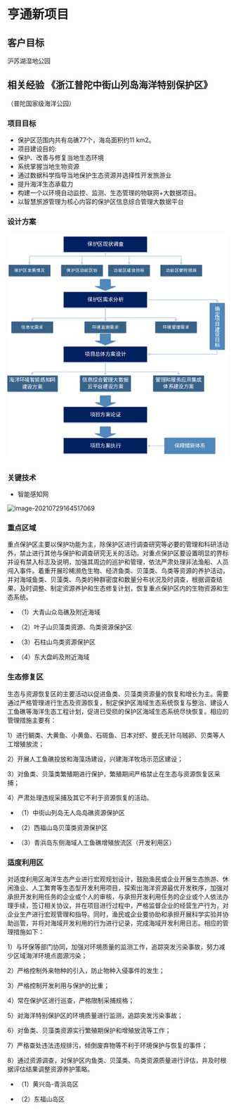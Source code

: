# 亨通新项目

## 客户目标

沪苏湖湿地公园

## 相关经验 《浙江普陀中街山列岛海洋特别保护区》

（普陀国家级海洋公园）

### 项目目标

- 保护区范围内共有岛礁77个，海岛面积约11 km2。
- 项目建设目的:
- 保护、改善与修复当地生态环境
- 系统掌握当地生物资源
- 通过数据科学指导当地保护生态资源并选择性开发旅游业
- 提升海洋生态承载力
- 构建一个以环境自动监控、监测、生态管理的物联网+大数据项目。
- 以智慧旅游管理为核心内容的保护区信息综合管理大数据平台

### 设计方案

![image-20210729163835665](https://raw.githubusercontent.com/akachi10/notes/master/pic/2021/07/29/163845.png)



### 关键技术

- 智能感知网

![image-20210729164517069](C:/Users/dell/AppData/Roaming/Typora/typora-user-images/image-20210729164517069.png)

### 重点区域

​	重点保护区主要以保护功能为主，除保护区进行调查研究等必要的管理和科研活动外，禁止进行其他与保护和调查研究无关的活动。对重点保护区要设置明显的界标并设有禁入标志及说明，加强其周边的巡护和管理，依法严肃处理非法渔船、人员闯入事件。着重开展珍稀濒危生物、经济鱼类、贝藻类、鸟类等资源的养护活动，并对海域鱼类、贝藻类、鸟类的种群密度和数量分布状况及时调查，根据调查结果，及时调整、制定资源养护和生态修复计划，恢复重点保护区内的生物资源和生态系统。

- （1）大青山众岛礁及附近海域

- （2）叶子山贝藻类资源、鸟类资源保护区

- （3）石柱山鸟类资源保护区

- （4）东大盘屿及附近海域

### 生态修复区

​	生态与资源恢复区的主要活动以促进鱼类、贝藻类资源量的恢复和增长为主。需要通过严格管理进行生态及资源恢复，制定保护区海域生态系统恢复与整治、建设人工鱼礁等海洋生态工程计划，促进已受损的保护区海域生态系统尽快恢复。相应的管理措施主要有：

1）进行鲷类、大黄鱼、小黄鱼、石斑鱼、日本对虾、曼氏无针乌贼卵、贝类等人工增殖放流；

2）开展人工鱼礁投放和海藻场建设，兴建海洋牧场示范区建设；

3）对鱼类、贝藻类繁殖期进行保护，繁殖期间严格禁止在生态与资源恢复区采捕；

4）严肃处理违规采捕及其它不利于资源恢复的活动。



- （1）中街山列岛无人岛岛礁资源保护区

- （2）西福山岛贝藻类资源保护区

- （3）青浜岛东侧海域人工鱼礁增殖放流区（开发利用区）

### 适度利用区

对适度利用区海洋生态产业进行宏观规划设计，鼓励渔民或企业开展生态旅游、休闲渔业、人工繁育等生态型开发利用项目，探索出海洋资源最优开发秩序，加强对承担开发利用任务的企业或个人的审核，与承担开发利用任务的企业或个人依法办理手续，签订相关协议，并在项目进行过程中，严格监督企业的经营生产行为，对企业生产进行宏观管理和指导。同时，渔民或企业要协助和承担开展科学实验并协助巡管，并将对海域开发利用的行为进行记录，完成海域开发利用日志。相应的管理措施如下：

1）与环保等部门协同，加强对环境质量的监测工作，追踪突发污染事故，努力减少区域海洋环境点面源污染；

2）严格控制外来物种的引入，防止物种入侵事件的发生；

3）严格控制开发利用与保护的比重；

4）常在保护区进行巡查，严格限制采捕规格；

5）对海洋特别保护区的环境质量进行监测，追踪突发污染事故；

6）对鱼类、贝藻类资源实行繁殖期保护和增殖放流等工作；

7）严格查处违法违规排污，倾倒废弃物等不利于环境保护与恢复的事件；

8）通过资源调查，对保护区内鱼类、贝藻类、鸟类资源质量进行评估，并及时根据评估结果调整资源养护策略。

- （1）黄兴岛-青浜岛区

- （2）东福山岛区
